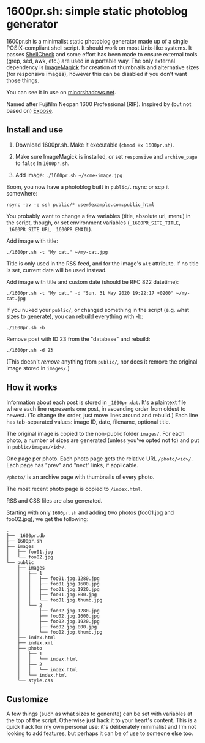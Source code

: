 1600pr.sh: simple static photoblog generator
============================================
1600pr.sh is a minimalist static photoblog generator made up of a single
POSIX-compliant shell script. It should work on most Unix-like systems. It passes
[ShellCheck](https://github.com/koalaman/shellcheck) and some effort has been
made to ensure external tools (grep, sed, awk, etc.) are used in a portable
way. The only external dependency is [ImageMagick](https://imagemagick.org)
for creation of thumbnails and alternative sizes (for responsive images),
however this can be disabled if you don't want those things.

You can see it in use on [minorshadows.net](https://minorshadows.net/).

Named after Fujifilm Neopan 1600 Professional (RIP). Inspired by (but not based
on) [Expose](https://github.com/Jack000/Expose).

Install and use
---------------
1. Download 1600pr.sh. Make it executable (`chmod +x 1600pr.sh`).

2. Make sure ImageMagick is installed, *or* set `responsive` and `archive_page`
to `false` in `1600pr.sh`.

3. Add image: `./1600pr.sh ~/some-image.jpg`

Boom, you now have a photoblog built in `public/`. rsync or scp it somewhere:

    rsync -av -e ssh public/* user@example.com:public_html

You probably want to change a few variables (title, absolute url, menu) in
the script, though, or set environment variables (`_1600PR_SITE_TITLE`,
`_1600PR_SITE_URL`, `_1600PR_EMAIL`).

Add image with title:

    ./1600pr.sh -t "My cat." ~/my-cat.jpg

Title is only used in the RSS feed, and for the image's `alt` attribute. If no
title is set, current date will be used instead.

Add image with title and custom date (should be RFC 822 datetime):

    ./1600pr.sh -t "My cat." -d "Sun, 31 May 2020 19:22:17 +0200" ~/my-cat.jpg

If you nuked your `public/`, or changed something in the script (e.g. what
sizes to generate), you can rebuild everything with -b:

    ./1600pr.sh -b

Remove post with ID 23 from the "database" and rebuild:

    ./1600pr.sh -d 23

(This doesn't *remove* anything from `public/`, nor does it remove the
original image stored in `images/`.)

How it works
------------
Information about each post is stored in `_1600pr.dat`. It's a plaintext file
where each line represents one post, in ascending order from oldest to newest.
(To change the order, just move lines around and rebuild.)
Each line has tab-separated values: image ID, date, filename, optional title.

The original image is copied to the non-public folder `images/`. For each photo,
a number of sizes are generated (unless you've opted not to) and put in
`public/images/<id>/`.

One page per photo. Each photo page gets the relative URL `/photo/<id>/`.
Each page has "prev" and "next" links, if applicable.

`/photo/` is an archive page with thumbnails of every photo.

The most recent photo page is copied to `/index.html`.

RSS and CSS files are also generated.

Starting with only `1600pr.sh` and adding two photos (foo01.jpg and foo02.jpg),
we get the following:

```
.
├── _1600pr.db
├── 1600pr.sh
├── images
│   ├── foo01.jpg
│   └── foo02.jpg
└── public
    ├── images
    │   ├── 1
    │   │   ├── foo01.jpg.1280.jpg
    │   │   ├── foo01.jpg.1600.jpg
    │   │   ├── foo01.jpg.1920.jpg
    │   │   ├── foo01.jpg.800.jpg
    │   │   └── foo01.jpg.thumb.jpg
    │   └── 2
    │       ├── foo02.jpg.1280.jpg
    │       ├── foo02.jpg.1600.jpg
    │       ├── foo02.jpg.1920.jpg
    │       ├── foo02.jpg.800.jpg
    │       └── foo02.jpg.thumb.jpg
    ├── index.html
    ├── index.xml
    ├── photo
    │   ├── 1
    │   │   └── index.html
    │   ├── 2
    │   │   └── index.html
    │   └── index.html
    └── style.css

```

Customize
---------
A few things (such as what sizes to generate) can be set with variables at
the top of the script. Otherwise just hack it to your heart's content. This
is a quick hack for my own personal use: it's deliberately minimalist and I'm
not looking to add features, but perhaps it can be of use to someone else too.

